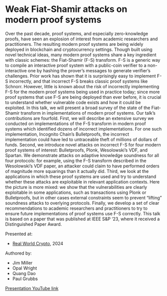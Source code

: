 Weak Fiat-Shamir attacks on modern proof systems
================================================

Over the past decade, proof systems, and especially zero-knowledge proofs, have seen an explosion of interest from academic researchers and practitioners. The resulting modern proof systems are being widely deployed in blockchain and cryptocurrency settings. Though built using novel technical ideas, many modern proof systems share a key ingredient with classic schemes: the Fiat-Shamir (F-S) transform. F-S is a generic way to compile an interactive proof system with a public-coin verifier to a non-interactive one by hashing the prover’s messages to generate verifier’s challenges. Prior work has shown that it is surprisingly easy to implement F-S incorrectly, and that incorrect F-S breaks classic proof systems like Schnorr. However, little is known about the risk of incorrectly implementing F-S for the modern proof systems being used in practice today; since more proof systems that use F-S are being deployed than ever before, it is crucial to understand whether vulnerable code exists and how it could be exploited. In this talk, we will present a broad survey of the state of the Fiat-Shamir transform in implementations of modern proof systems. Our talk’s contributions are fourfold. First, we will describe an extensive survey we conducted on implementations of the F-S transform in modern proof systems which identified dozens of incorrect implementations. For one such implementation, Incognito Chain’s Bulletproofs, the incorrect implementation could have led to untraceable theft of millions of dollars of funds. Second, we introduce novel attacks on incorrect F-S for four modern proof systems of interest: Bulletproofs, Plonk, Wesolowski’s VDF, and Spartan. We demonstrate attacks on adaptive knowledge soundness for all four protocols: for example, using the F-S transform described in the Wesolowski’s VDF paper, an attacker could claim to have performed orders of magnitude more squarings than it actually did. Third, we look at the applications in which these proof systems are used and try to understand whether these attacks are exploitable in relevant application contexts. Here the picture is more mixed: we show that the vulnerabilities are clearly exploitable in some applications, such as transactions using Plonk or Bulletproofs, but in other cases external constraints seem to prevent “lifting” soundness attacks to overlying protocols. Finally, we develop a set of clear recommendations to academic researchers and practitioners to try to ensure future implementations of proof systems use F-S correctly. This talk is based on a paper that was published at IEEE S&P ‘23, where it received a Distinguished Paper Award.

Presented at:

* [Real World Crypto](https://rwc.iacr.org/2024/program.php), 2024

Authored by:

* Jim Miller
* Opal Wright
* Quang Dao
* Paul Grubbs

[Presentation YouTube link](https://www.youtube.com/watch?v=HsqmaLszRm4)
